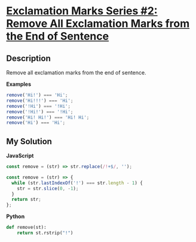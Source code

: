 # [Exclamation Marks Series #2: Remove All Exclamation Marks from the End of Sentence](https://www.codewars.com/kata/57faece99610ced690000165)

## Description

Remove all exclamation marks from the end of sentence.

**Examples**

```js
remove('Hi!') === 'Hi';
remove('Hi!!!') === 'Hi';
remove('!Hi') === '!Hi';
remove('!Hi!') === '!Hi';
remove('Hi! Hi!') === 'Hi! Hi';
remove('Hi') === 'Hi';
```

## My Solution

**JavaScript**

```js
const remove = (str) => str.replace(/!+$/, '');
```

```js
const remove = (str) => {
  while (str.lastIndexOf('!') === str.length - 1) {
    str = str.slice(0, -1);
  }
  return str;
};
```

**Python**

```py
def remove(st):
    return st.rstrip("!")
```
